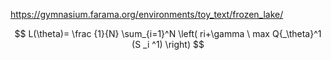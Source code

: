https://gymnasium.farama.org/environments/toy_text/frozen_lake/  

$$ L(\theta)= \frac {1}{N} \sum_{i=1}^N \left( ri+\gamma \ max Q{_\theta}^1 (S _i ^1) \right)  $$
